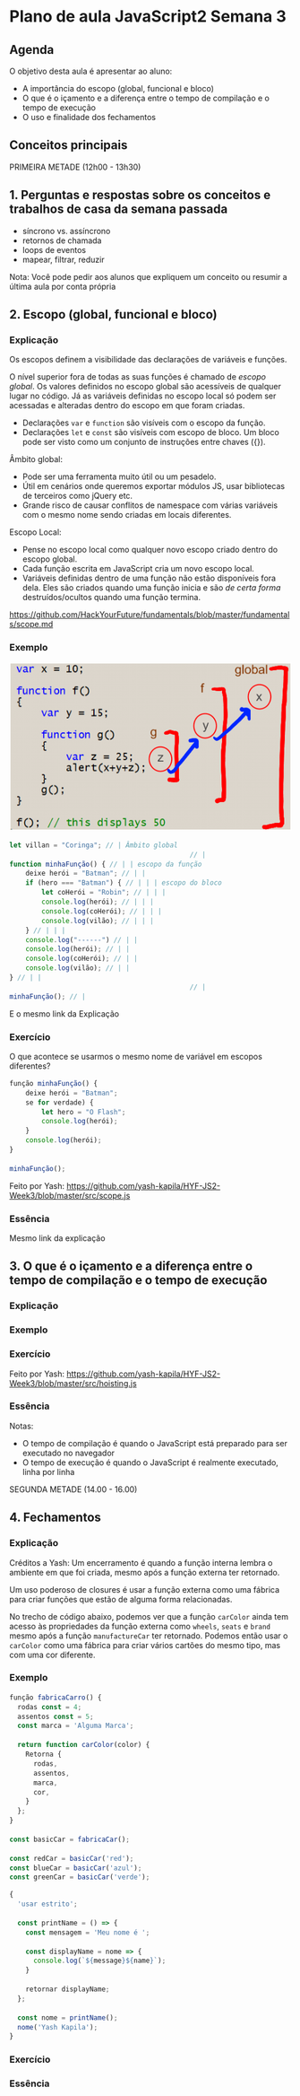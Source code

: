 # Plano de aula JavaScript2 Semana 3

## Agenda

O objetivo desta aula é apresentar ao aluno:

- A importância do escopo (global, funcional e bloco)
- O que é o içamento e a diferença entre o tempo de compilação e o tempo de execução
- O uso e finalidade dos fechamentos

## Conceitos principais

PRIMEIRA METADE (12h00 - 13h30)
## 1. Perguntas e respostas sobre os conceitos e trabalhos de casa da semana passada
- síncrono vs. assíncrono
- retornos de chamada
- loops de eventos
- mapear, filtrar, reduzir

Nota: Você pode pedir aos alunos que expliquem um conceito ou resumir a última aula por conta própria

## 2. Escopo (global, funcional e bloco)
### Explicação
Os escopos definem a visibilidade das declarações de variáveis e funções.

O nível superior fora de todas as suas funções é chamado de _escopo global_. Os valores definidos no escopo global são acessíveis de qualquer lugar no código. Já as variáveis definidas no escopo local só podem ser acessadas e alteradas dentro do escopo em que foram criadas.

- Declarações `var` e `function` são visíveis com o escopo da função.
- Declarações `let` e `const` são visíveis com escopo de bloco. Um bloco pode ser visto como um conjunto de instruções entre chaves ({}).

Âmbito global:

- Pode ser uma ferramenta muito útil ou um pesadelo.
- Útil em cenários onde queremos exportar módulos JS, usar bibliotecas de terceiros como jQuery etc.
- Grande risco de causar conflitos de namespace com várias variáveis com o mesmo nome sendo criadas em locais diferentes.

Escopo Local:

- Pense no escopo local como qualquer novo escopo criado dentro do escopo global.
- Cada função escrita em JavaScript cria um novo escopo local.
- Variáveis definidas dentro de uma função não estão disponíveis fora dela. Eles são criados quando uma função inicia e são _de certa forma_ destruídos/ocultos quando uma função termina.

https://github.com/HackYourFuture/fundamentals/blob/master/fundamentals/scope.md
### Exemplo
![Escopos](../assets/scopes.png)

```Javascript
let villan = "Coringa"; // | Âmbito global
                                             // |
function minhaFunção() { // | | escopo da função
    deixe herói = "Batman"; // | |
    if (hero === "Batman") { // | | | escopo do bloco
        let coHerói = "Robin"; // | | |
        console.log(herói); // | | |
        console.log(coHerói); // | | |
        console.log(vilão); // | | |
    } // | | |
    console.log("------") // | |
    console.log(herói); // | |
    console.log(coHerói); // | |
    console.log(vilão); // | |
} // | |
                                             // |
minhaFunção(); // |
```

E o mesmo link da Explicação
### Exercício
O que acontece se usarmos o mesmo nome de variável em escopos diferentes?

```Javascript
função minhaFunção() {
    deixe herói = "Batman";
    se for verdade) {
        let hero = "O Flash";
        console.log(herói);
    }
    console.log(herói);
}

minhaFunção();
```
Feito por Yash: https://github.com/yash-kapila/HYF-JS2-Week3/blob/master/src/scope.js
### Essência
Mesmo link da explicação

## 3. O que é o içamento e a diferença entre o tempo de compilação e o tempo de execução
### Explicação
### Exemplo
### Exercício
Feito por Yash: https://github.com/yash-kapila/HYF-JS2-Week3/blob/master/src/hoisting.js
### Essência
Notas:

- O tempo de compilação é quando o JavaScript está preparado para ser executado no navegador
- O tempo de execução é quando o JavaScript é realmente executado, linha por linha


SEGUNDA METADE (14.00 - 16.00)

## 4. Fechamentos
### Explicação
Créditos a Yash:
Um encerramento é quando a função interna lembra o ambiente em que foi criada, mesmo após a função externa ter retornado.

Um uso poderoso de closures é usar a função externa como uma fábrica para criar funções que estão de alguma forma relacionadas.

No trecho de código abaixo, podemos ver que a função `carColor` ainda tem acesso às propriedades da função externa como `wheels`, `seats` e `brand` mesmo após a função `manufactureCar` ter retornado. Podemos então usar o `carColor` como uma fábrica para criar vários cartões do mesmo tipo, mas com uma cor diferente.
### Exemplo
```JavaScript
função fabricaCarro() {
  rodas const = 4;
  assentos const = 5;
  const marca = 'Alguma Marca';

  return function carColor(color) {
    Retorna {
      rodas,
      assentos,
      marca,
      cor,
    }
  };
}

const basicCar = fabricaCar();

const redCar = basicCar('red');
const blueCar = basicCar('azul');
const greenCar = basicCar('verde');
```

``` Javascript
{
  'usar estrito';

  const printName = () => {
    const mensagem = 'Meu nome é ';

    const displayName = nome => {
      console.log(`${message}${name}`);
    }

    retornar displayName;
  };
  
  const nome = printName();
  nome('Yash Kapila');
}
```

### Exercício

### Essência


